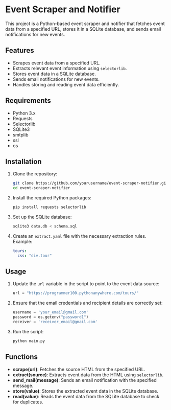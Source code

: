 # Event Scraper and Notifier

This project is a Python-based event scraper and notifier that fetches event data from a specified URL, stores it in a SQLite database, and sends email notifications for new events.

## Features

- Scrapes event data from a specified URL.
- Extracts relevant event information using `selectorlib`.
- Stores event data in a SQLite database.
- Sends email notifications for new events.
- Handles storing and reading event data efficiently.

## Requirements

- Python 3.x
- Requests
- Selectorlib
- SQLite3
- smtplib
- ssl
- os

## Installation

1. Clone the repository:

   ```bash
   git clone https://github.com/yourusername/event-scraper-notifier.git
   cd event-scraper-notifier
   ```

2. Install the required Python packages:

   ```bash
   pip install requests selectorlib
   ```

3. Set up the SQLite database:

   ```bash
   sqlite3 data.db < schema.sql
   ```

4. Create an `extract.yaml` file with the necessary extraction rules. Example:
   ```yaml
   tours:
     css: "div.tour"
   ```

## Usage

1. Update the `url` variable in the script to point to the event data source:

   ```python
   url = "https://programmer100.pythonanywhere.com/tours/"
   ```

2. Ensure that the email credentials and recipient details are correctly set:

   ```python
   username = 'your_email@gmail.com'
   password = os.getenv("password1")
   receiver = 'receiver_email@gmail.com'
   ```

3. Run the script:
   ```bash
   python main.py
   ```

## Functions

- **scrape(url)**: Fetches the source HTML from the specified URL.
- **extract(source)**: Extracts event data from the HTML using `selectorlib`.
- **send_mail(message)**: Sends an email notification with the specified message.
- **store(value)**: Stores the extracted event data in the SQLite database.
- **read(value)**: Reads the event data from the SQLite database to check for duplicates.
